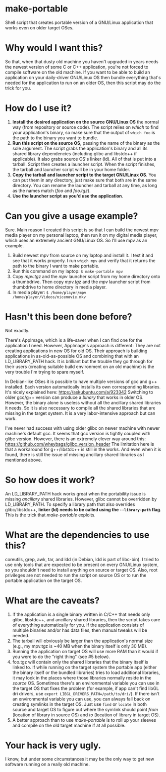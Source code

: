 # make-portable
Shell script that creates portable version of a GNU/Linux application that works even on older target OSes.

# Why would I want this?
So that, when that dusty old machine you haven't upgraded in years needs the newest version of some C or C++ application, you're not forced to compile software on the old machine. If you want to be able to build an application on your daily-driver GNU/Linux OS then bundle everything that's needed for the application to run on an older OS, then this script may do the trick for you.

# How do I use it?
1. **Install the desired application on the source GNU/Linux OS** the normal way (from repository or source code). The script relies on *which* to find your application's binary, so make sure that the output of `which foo` is the path to the binary you want to bundle.  
2. **Run this script on the source OS**, passing the name of the binary as the sole argument. The script grabs the application's binary and all its shared library dependencies (including glibc and libstdc++ if applicable). It also grabs source OS's linker (ld). All of that is put into a tarball. Script then creates a launcher script. When the script finishes, the tarball and launcher script will be in your home folder.
3. **Copy the tarball and launcher script to the target GNU/Linux OS**. You can put them in any directory, just make sure that both are in the same directory. You can rename the launcher and tarball at any time, as long as the names match (*foo* and *foo.tgz*).
4. **Use the launcher script as you'd use the application**.

# Can you give a usage example?
Sure. Main reason I created this script is so that I can build the newest mpv media player on my personal laptop, then run it on my digital media player, which uses an extremely ancient GNU/Linux OS. So I'll use mpv as an example.

1. Build newest mpv from source on my laptop and install it. I test it and see that it works properly. I run `which mpv` and verify that it returns the path to the binary I want to make portable.   
2. Run this command on my laptop: `$ make-portable mpv`
3. Copy *mpv.tgz* and the *mpv* launcher script from my home directory onto a thumbdrive. Then copy *mpv.tgz* and the *mpv* launcher script from thumbdrive to home directory in media player.
4. In media player: `$ /home/player/mpv /home/player/Videos/nicemovie.mkv`

# Hasn't this been done before?
Not exactly.

There's AppImage, which is a life-saver when I can find one for the application I need. However, AppImage's approach is different: They are not creating applications in new OS for old OS. Their approach is building applications in as-old-as-possible OS and combining that with an LD_LIBRARY_PATH hack. It is brilliant but the trouble they go through for their users (creating suitable build environment on an old machine) is the very trouble I'm trying to spare myself.

In Debian-like OSes it is possible to have multiple versions of gcc and g++ installed. Each version automatically installs its own corresponding libraries. It's nicely explained here: https://askubuntu.com/a/923342 Switching to older gcc/g++ version can produce a *binary* that works in older OS. However, the binary alone is useless without all the ancillary shared libraries it needs. So it is also necessary to compile all the shared libraries that are missing in the target system. It is a very labor-intensive approach but can work.

I've never had success with using older glibc on newer machine with newer machine's default gcc. It seems that gcc version is tightly coupled with glibc version. However, there is an extremely clever way around this: https://github.com/wheybags/glibc_version_header The limitation here is that a workaround for g++/libstdc++ is still in the works. And even when it is found, there is still the issue of missing ancillary shared libraries as I mentioned above.

# So how does it work?
An LD_LIBRARY_PATH hack works great when the portability issue is missing *ancillary* shared libraries. However, glibc cannot be overridden by LD_LIBRARY_PATH. To specify a library path that also overrides glibc/libstdc++, **linker (ld) needs to be called using the `--library-path` flag**. This is the trick that *make-portable* exploits.

# What are the dependencies to use this?
coreutils, grep, awk, tar, and ldd (in Debian, ldd is part of libc-bin). I tried to use only tools that are expected to be present on every GNU/Linux system, so you shouldn't need to install anything on source or target OS. Also, root privileges are not needed to run the script on source OS or to run the portable application on the target OS.

# What are the caveats?
1. If the application is a single binary written in C/C++ that needs only glibc, libstdc++, and ancillary shared libraries, then the script takes care of everything automatically for you. If the application consists of multiple binaries and/or has data files, then manual tweaks will be needed.
2. The tarball will obviously be larger than the application's normal size (e.g., my mpv.tgz is ~40 MB when the binary itself is only 30 MB).
3. Running the application on target OS will use more RAM than it would if you were to do the "right thing" (see #5 below).
4. foo.tgz will contain only the shared libraries that the binary itself is linked to. If while running on the target system the portable app (either the binary itself or the bundled libraries) tries to load additional libraries, it may look in the places where those libraries normally reside in the *source* OS. Sometimes there's an environmental variable you can use in the target OS that fixes the problem (for example, if app can't find libGL dri drivers, use `export LIBGL_DRIVERS_PATH=/path/to/dri/`). If there isn't an environmental variable you can use, you can always fall back on creating symlinks in the target OS. Just use `find` or `locate` in both source and target OS to figure out where the symlink should point *from* (location of library in source OS) and *to* (location of library in target OS).
5. A better approach than to use *make-portable* is to roll up your sleeves and compile on the old target machine if at all possible.

# Your hack is very ugly.
I know, but under some circumstances it may be the only way to get new software running on a really old machine.
